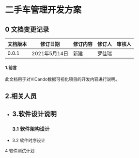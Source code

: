 # 二手车管理开发方案

## 0 文档变更记录

| 文档版本 | 修订日期      | 修订内容 | 修订人 | 审核人 |
| -------- | ------------- | -------- | ------ | ------ |
| 0.0.1    | 2021年5月14日 | 新建     | 罗佳瑞 |        |

#### 1.前言

此文档用于对ViCando数据可视化项目的开发内容进行说明。



## 2.相关人员

- ## 3.软件设计说明

  ### 3.1 软件架构设计

- 3.2 软件时序设计

4 软件测试计划

